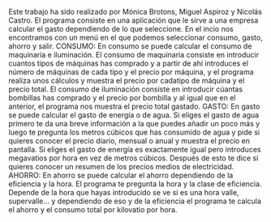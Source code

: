 Este trabajo ha sido realizado por Mónica Brotons, Miguel Aspiroz y Nicolás Castro.
El programa consiste en una aplicación que le sirve a una empresa calcular el gasto dependiendo de lo que seleccione.
En el incio nos encontramos con un menú en el que podemos seleccionar consumo, gasto, ahorro y salir.
CONSUMO:
En consumo se puede calcular el consumo de maquinaria e iluminación.
El consumo de maquinaria consiste en introducir cuantos tipos
de máquinas has comprado y a partir de ahi introduces el número de máquinas de cada tipo y el precio por máquina, y el programa 
realiza unos cálculos y muestra el precio por cadatipo de máquina y el precio total.
El consumo de iluminación consiste en introducir cúantas bombillas has comprado y el precio por bombilla y al igual que en el anterior,
el programa nos muestra el precio total gastado.
GASTO:
En gasto se puede calcular el gasto de energía o de agua.
Si eliges el gasto de agua primero te da una breve información a la que puedes añadir un poco más y luego te pregunta los metros cúbicos que has 
consumido de agua y pide si quieres conocer el precio diario, mensual o anual y muestra el precio en pantalla.
Si eliges el gasto de energía es exactamente igual pero introduces megavatios por hora en vez de metros cúbicos.
Después de esto te dice si quieres conocer un resumen de los precios medios de electricidad.
AHORRO:
En ahorro se puede calcular el ahorro dependiendo de la eficiencia y la hora.
El programa te pregunta la hora y la clase de eficiencia. Depende de la hora que hayas introducido se ve si es una hora valle, supervalle... y dependiendo
de eso y de la eficiencia el programa te calcula el ahorro y el consumo total por kilovatio por hora.
